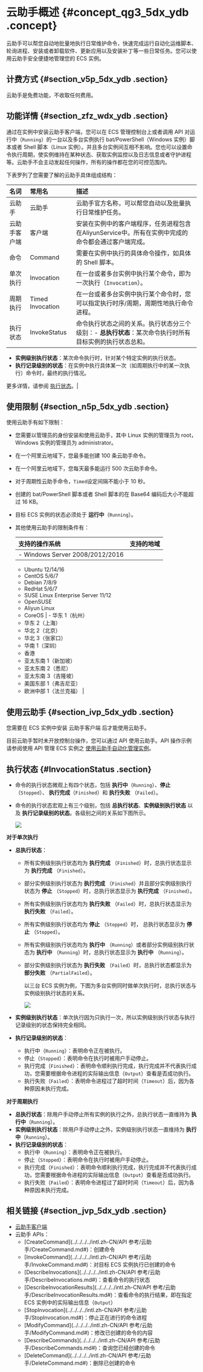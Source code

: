 # 云助手概述 {#concept_qg3_5dx_ydb .concept}

云助手可以帮您自动地批量地执行日常维护命令，快速完成运行自动化运维脚本、轮询进程、安装或者卸载软件、更新应用以及安装补丁等一些日常任务。您可以使用云助手安全便捷地管理您的 ECS 实例。

## 计费方式 {#section_v5p_5dx_ydb .section}

云助手是免费功能，不收取任何费用。

## 功能详情 {#section_zfz_wdx_ydb .section}

通过在实例中安装云助手客户端，您可以在 ECS 管理控制台上或者调用 API 对运行中（`Running`）的一台以及多台实例执行 bat/PowerShell（Windows 实例）脚本或者 Shell 脚本（Linux 实例）。并且多台实例间互相不影响。您也可以设置命令执行周期，使实例维持在某种状态、获取实例监控以及日志信息或者守护进程等。云助手不会主动发起任何操作，所有的操作都在您的可控范围内。

下表罗列了您需要了解的云助手具体组成结构：

|名词|常用名|描述|
|:-|:--|:-|
|云助手|云助手|云助手官方名称，可以帮您自动以及批量执行日常维护任务。|
|云助手客户端|客户端|安装在实例中的客户端程序，任务进程包含在AliyunService中。所有在实例中完成的命令都会通过客户端完成。|
|命令|Command|需要在实例中执行的具体命令操作，如具体的 Shell 脚本。|
|单次执行|Invocation|在一台或者多台实例中执行某个命令，即为一次执行（`Invocation`）。|
|周期执行|Timed Invocation|在一台或者多台实例中执行某个命令时，您可以指定执行时序/周期，周期性地执行命令进程。|
|执行状态|InvokeStatus|命令执行状态之间的关系。执行状态分三个级别：-   **总执行状态**：某次命令执行时所有目标实例的执行状态总和。
-   **实例级别执行状态**：某次命令执行时，针对某个特定实例的执行状态。
-   **执行记录级别的状态**：在实例中执行具体某一次（如周期执行中的某一次执行）命令时，最终的执行情况。

更多详情，请参阅 [执行状态](#InvocationStatus)。|

## 使用限制 {#section_n5p_5dx_ydb .section}

使用云助手有如下限制：

-   您需要以管理员的身份安装和使用云助手，其中 Linux 实例的管理员为 root，Windows 实例的管理员为 administrator。

-   在一个阿里云地域下，您最多能创建 100 条云助手命令。
-   在一个阿里云地域下，您每天最多能运行 500 次云助手命令。
-   对于周期性云助手命令，`Timed`设定间隔不能小于 10 秒。
-   创建的 bat/PowerShell 脚本或者 Shell 脚本的在 Base64 编码后大小不能超过 16 KB。
-   目标 ECS 实例的状态必须处于 **运行中**（`Running`）。
-   其他使用云助手的限制条件有：

    |支持的操作系统|支持的地域|
    |:------|:----|
    |     -   Windows Server 2008/2012/2016
    -   Ubuntu 12/14/16
    -   CentOS 5/6/7
    -   Debian 7/8/9
    -   RedHat 5/6/7
    -   SUSE Linux Enterprise Server 11/12
    -   OpenSUSE
    -   Aliyun Linux
    -   CoreOS
 |     -   华东 1（杭州）
    -   华东 2（上海）
    -   华北 2（北京）
    -   华北 3（张家口）
    -   华南 1（深圳）
    -   香港
    -   亚太东南 1（新加坡）
    -   亚太东南 2（悉尼）
    -   亚太东南 3（吉隆坡）
    -   美国东部 1（弗吉尼亚）
    -   欧洲中部 1（法兰克福）
 |


## 使用云助手 {#section_ivp_5dx_ydb .section}

您需要在 ECS 实例中安装 云助手客户端 后才能使用云助手。

目前云助手暂时未开放控制台操作，您可以通过 API 使用云助手。API 操作示例请参阅使用 API 管理 ECS 实例之 [使用云助手自动化管理实例](https://www.alibabacloud.com/help/doc-detail/64741.htm)。

## 执行状态 {#InvocationStatus .section}

-   命令的执行状态微观上有四个状态，包括 **执行中**（`Running`）、**停止**（`Stopped`）、 **执行完成**（`Finished`）和 **执行失败** （`Failed`）。
-   命令的执行状态宏观上有三个级别，包括 **总执行状态**、**实例级别执行状态** 以及 **执行记录级别的状态**。各级别之间的关系如下图所示。

    ![](http://static-aliyun-doc.oss-cn-hangzhou.aliyuncs.com/assets/img/9581/15331911585245_zh-CN.png)


**对于单次执行**

-   **总执行状态**：
    -   所有实例级别执行状态均为 **执行完成** （`Finished`）时，总执行状态显示为 **执行完成** （`Finished`）。
    -   部分实例级别执行状态为 **执行完成** （`Finished`）并且部分实例级别执行状态为 **停止** （`Stopped`）时，总执行状态显示为 **执行完成** （`Finished`）。
    -   所有实例级别执行状态均为 **执行失败** （`Failed`）时，总执行状态显示为 **执行失败** （`Failed`）。
    -   所有实例级别执行状态均为 **停止** （`Stopped`）时， 总执行状态显示为 **停止** （`Stopped`）。
    -   所有实例级别执行状态均为 **执行中** （`Running`）或者部分实例级别执行状态为 **执行中** （`Running`）时，总执行状态显示为 **执行中** （`Running`）。
    -   部分实例级别执行状态为 **执行失败** （`Failed`）时，总执行状态都显示为 **部分失败** （`PartialFailed`）。

        以三台 ECS 实例为例，下图为多台实例同时做单次执行时，总执行状态与实例级别执行状态的关系。

        ![](http://static-aliyun-doc.oss-cn-hangzhou.aliyuncs.com/assets/img/9581/15331911585246_zh-CN.png)

-   **实例级别执行状态**：单次执行因为只执行一次，所以实例级别执行状态与执行记录级别的状态保持完全相同。
-   **执行记录级别的状态**：
    -   执行中（`Running`）：表明命令正在被执行。
    -   停止（`Stopped`）：表明命令在执行时被用户手动停止。
    -   执行完成（`Finished`）：表明命令顺利执行完成，执行完成并不代表执行成功，您需要根据命令进程的实际输出信息（`Output`）查看是否成功执行。
    -   执行失败（`Failed`）：表明命令进程过了超时时间（`Timeout`）后，因为各种原因未执行完成。

**对于周期执行**

-   **总执行状态**：除用户手动停止所有实例的执行之外，总执行状态一直维持为 **执行中**（`Running`）。
-   **实例级别执行状态**：除用户手动停止之外，实例级别执行状态一直维持为 **执行中**（`Running`）。
-   **执行记录级别的状态**：
    -   执行中（`Running`）：表明命令正在被执行。
    -   停止（`Stopped`）：表明命令在执行时被用户手动停止。
    -   执行完成（`Finished`）：表明命令顺利执行完成，执行完成并不代表执行成功，您需要根据命令进程的实际输出信息（`Output`）查看是否成功执行。
    -   执行失败（`Failed`）：表明命令进程过了超时时间（`Timeout`）后，因为各种原因未执行完成。

## 相关链接 {#section_jvp_5dx_ydb .section}

-   [云助手客户端](intl.zh-CN/产品简介/云助手/云助手客户端.md#)
-   云助手 APIs：
    -   [CreateCommand](../../../../intl.zh-CN/API 参考/云助手/CreateCommand.md#)：创建命令
    -   [InvokeCommand](../../../../intl.zh-CN/API 参考/云助手/InvokeCommand.md#)：对目标 ECS 实例执行已创建的命令
    -   [DescribeInvocations](../../../../intl.zh-CN/API 参考/云助手/DescribeInvocations.md#)：查看命令的执行状态
    -   [DescribeInvocationResults](../../../../intl.zh-CN/API 参考/云助手/DescribeInvocationResults.md#)：查看命令的执行结果，即在指定 ECS 实例中的实际输出信息（`Output`）
    -   [StopInvocation](../../../../intl.zh-CN/API 参考/云助手/StopInvocation.md#)：停止正在进行的命令进程
    -   [ModifyCommand](../../../../intl.zh-CN/API 参考/云助手/ModifyCommand.md#)：修改已创建的命令的内容
    -   [DescribeCommands](../../../../intl.zh-CN/API 参考/云助手/DescribeCommands.md#)：查询您已经创建的命令
    -   [DeleteCommand](../../../../intl.zh-CN/API 参考/云助手/DeleteCommand.md#)：删除已创建的命令

